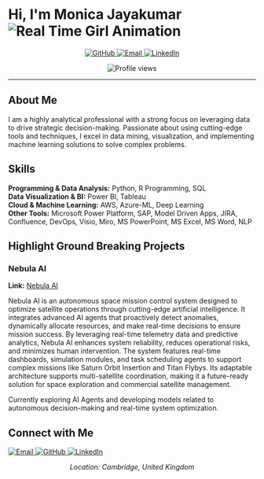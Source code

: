 # Hi, I'm Monica Jayakumar ![Real Time Girl Animation](https://media.giphy.com/media/l0MYt5jPR6QX5pnqM/giphy.gif)

<p align="center">
  <a href="https://github.com/Monica2403">
    <img src="https://img.shields.io/badge/GitHub-181717?style=plastic&logo=github&logoColor=white" alt="GitHub">
  </a>
  <a href="mailto:monicaajayakumar@gmail.com">
    <img src="https://img.shields.io/badge/Gmail-EA4335?style=plastic&logo=gmail&logoColor=white" alt="Email">
  </a>
  <a href="https://linkedin.com/in/monicajayakumar">
    <img src="https://img.shields.io/badge/LinkedIn-0A66C2?style=plastic&logo=linkedin&logoColor=white" alt="LinkedIn">
  </a>
</p>

<p align="center">
  <img src="https://komarev.com/ghpvc/?username=Monica2403&label=Profile%20views&color=0047AB&style=plastic" alt="Profile views">
</p>

---

## About Me

I am a highly analytical professional with a strong focus on leveraging data to drive strategic decision-making. Passionate about using cutting-edge tools and techniques, I excel in data mining, visualization, and implementing machine learning solutions to solve complex problems.

## Skills

**Programming & Data Analysis:** Python, R Programming, SQL  
**Data Visualization & BI:** Power BI, Tableau  
**Cloud & Machine Learning:** AWS, Azure-ML, Deep Learning  
**Other Tools:** Microsoft Power Platform, SAP, Model Driven Apps, JIRA, Confluence, DevOps, Visio, Miro, MS PowerPoint, MS Excel, MS Word, NLP  

## Highlight Ground Breaking Projects

### Nebula AI

**Link:** [Nebula AI](https://nebulaspace.netlify.app/)

Nebula AI is an autonomous space mission control system designed to optimize satellite operations through cutting-edge artificial intelligence. It integrates advanced AI agents that proactively detect anomalies, dynamically allocate resources, and make real-time decisions to ensure mission success. By leveraging real-time telemetry data and predictive analytics, Nebula AI enhances system reliability, reduces operational risks, and minimizes human intervention. The system features real-time dashboards, simulation modules, and task scheduling agents to support complex missions like Saturn Orbit Insertion and Titan Flybys. Its adaptable architecture supports multi-satellite coordination, making it a future-ready solution for space exploration and commercial satellite management.

Currently exploring AI Agents and developing models related to autonomous decision-making and real-time system optimization.

## Connect with Me

<a href="mailto:monicaajayakumar@gmail.com">
  <img src="https://img.shields.io/badge/Gmail-EA4335?style=plastic&logo=gmail&logoColor=white" alt="Email">
</a>
<a href="https://github.com/Monica2403">
  <img src="https://img.shields.io/badge/GitHub-181717?style=plastic&logo=github&logoColor=white" alt="GitHub">
</a>
<a href="https://linkedin.com/in/monicajayakumar">
  <img src="https://img.shields.io/badge/LinkedIn-0A66C2?style=plastic&logo=linkedin&logoColor=white" alt="LinkedIn">
</a>

<p align="center">
  <i>Location: Cambridge, United Kingdom</i>
</p>
